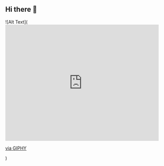 ## Hi there 👋

![Alt Text](<iframe src="https://giphy.com/embed/gQbVzXQQbGO7C" width="480" height="362" style="" frameBorder="0" class="giphy-embed" allowFullScreen></iframe><p><a href="https://giphy.com/gifs/bored-cowboy-bebop-gQbVzXQQbGO7C">via GIPHY</a></p>)

<p align="center">
  <img src= ""/>
</p>



